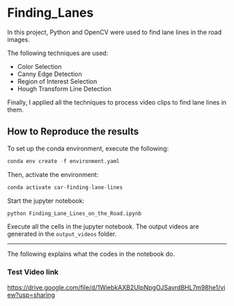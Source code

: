 # Finding_Lanes

In this project, Python and OpenCV were used to find lane lines in the road images.  

The following techniques are used:

- Color Selection
- Canny Edge Detection
- Region of Interest Selection
- Hough Transform Line Detection

Finally, I applied all the techniques to process video clips to find lane lines in them.

## How to Reproduce the results

To set up the conda environment, execute the following:

```python
conda env create -f environment.yaml
```

Then, activate the environment:

```python
conda activate car-finding-lane-lines
```

Start the jupyter notebook:

```bash
python Finding_Lane_Lines_on_the_Road.ipynb
```

Execute all the cells in the jupyter notebook.  The output videos are generated in the `output_videos` folder.

---

The following explains what the codes in the notebook do.

### Test Video link 
https://drive.google.com/file/d/1WiebkAXB2UIpNpgOJSavrdBHL7m98he1/view?usp=sharing
